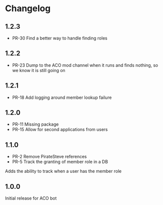 # Changelog

## 1.2.3

- PR-30 Find a better way to handle finding roles

## 1.2.2

- PR-23 Dump to the ACO mod channel when it runs and finds nothing, so we know it is still going on

## 1.2.1

 - PR-18 Add logging around member lookup failure

## 1.2.0

- PR-11 Missing package
- PR-15 Allow for second applications from users

## 1.1.0

- PR-2 Remove PirateSteve references
- PR-5 Track the granting of member role in a DB

Adds the ability to track when a user has the member role

## 1.0.0

Initial release for ACO bot